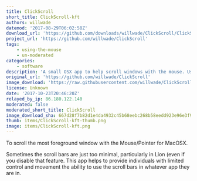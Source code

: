 ```yaml
---
title: ClickScroll
short_title: ClickScroll-kft
authors: willwade
datemod: '2017-08-29T06:02:58Z'
download_url: 'https://github.com/downloads/willwade/ClickScroll/ClickScroll.zip'
project_url: 'https://github.com/willwade/ClickScroll'
tags:
    - using-the-mouse
    - un-moderated
categories:
    - software
description: 'A small OSX app to help scroll windows with the mouse. Useful for people using head/face mouse etc'
original_url: 'https://github.com/willwade/ClickScroll'
image_download: 'https://raw.githubusercontent.com/willwade/ClickScroll/master/ClickScroll.png'
license: Unknown
date: '2017-10-23T20:46:20Z'
relayed_by_ip: 86.180.122.140
moderated: false
moderated_short_title: ClickScroll
image_download_sha: 667d28f7b82d1e4da4932c45b68eebc268b58eedd923e96e3f91b43f0b5e4953
thumb: items/ClickScroll-kft-thumb.png
image: items/ClickScroll-kft.png
---
```

To scroll the most foreground window with the Mouse/Pointer for MacOSX.

Sometimes the scroll bars are just too minimal, particularly in Lion (even if you disable that feature. This app helps to provide individuals with limited control and movement the ability to use the scroll bars in whatever app they are in.
